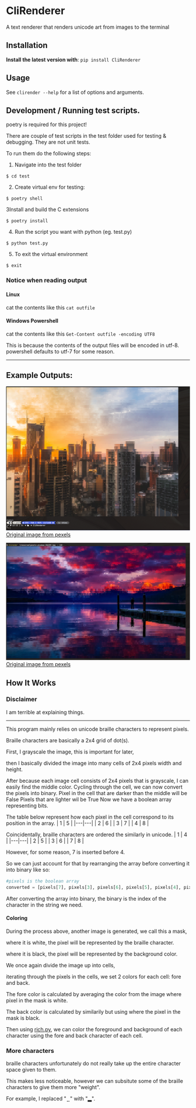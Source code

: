 # CliRenderer

A text renderer that renders unicode art from images to the terminal

## Installation
**Install the latest version with**: `pip install CliRenderer`

## Usage
See `clirender --help` for a list of options and arguments.

## Development / Running test scripts.
poetry is required for this project!

There are couple of test scripts in the test folder used for testing & debugging.
They are not unit tests.

To run them do the following steps:
1. Navigate into the test folder
```shell
$ cd test
```
2. Create virtual env for testing:
```shell
$ poetry shell
```
3Install and build the C extensions
```shell
$ poetry install
```
4. Run the script you want with python (eg. test.py)
```shell
$ python test.py
```
5. To exit the virtual environment
```shell
$ exit
```



### Notice when reading output

#### Linux
cat the contents like this
`cat outfile`

#### Windows Powershell
cat the contents like this
`Get-Content outfile -encoding UTF8`

This is because the contents of the output files will be encoded in utf-8. powershell defaults to utf-7 for some reason.

----
## Example Outputs:
![img.png](resources/img.png)
[Original image from pexels](https://www.pexels.com/photo/view-of-high-rise-buildings-during-day-time-302769/)

![img.png](resources/img2.png)
[Original image from pexels](https://www.pexels.com/photo/dock-under-cloudy-sky-in-front-of-mountain-206359/)

## How It Works

### Disclaimer
I am terrible at explaining things.

----

This program mainly relies on unicode braille characters to represent pixels.

Braille characters are basically a 2x4 grid of dot(s).

First, I grayscale the image, this is important for later,

then I basically divided the image into many cells of 2x4 pixels width and height.

After because each image cell consists of 2x4 pixels that is grayscale, I can easily find the middle color.
Cycling through the cell, we can now convert the pixels into binary.
Pixel in the cell that are darker than the middle will be False
Pixels that are lighter wil be True
Now we have a boolean array representing bits.

The table below represent how each pixel in the cell correspond to its position in the array.
| 1 | 5 |
|---|---|
| 2 | 6 |
| 3 | 7 |
| 4 | 8 |

Coincidentally, braille characters are ordered the similarly in unicode.
| 1 | 4 |
|---|---|
| 2 | 5 |
| 3 | 6 |
| 7 | 8 |

However, for some reason, 7 is inserted before 4.

So we can just account for that by rearranging the array before converting it into binary like so:
```python
#pixels is the boolean array
converted = [pixels[7], pixels[3], pixels[6], pixels[5], pixels[4], pixels[2], pixels[1], pixels[0]]
```

After converting the array into binary, the binary is the index of the character in the string we need.

#### Coloring

During the process above, another image is generated, we call this a mask,

where it is white, the pixel will be represented by the braille character.

where it is black, the pixel will be represented by the background color.

We once again divide the image up into cells,

iterating through the pixels in the cells, we set 2 colors for each cell: fore and back.

The fore color is calculated by averaging the color from the image where pixel in the mask is white.

The back color is calculated by similarily but using where the pixel in the mask is black.

Then using [rich.py](https://github.com/Textualize/rich), we can color the foreground and background of each character using the fore and back character of each cell.

### More characters
braille characters unfortunately do not really take up the entire character space given to them.

This makes less noticeable, however we can subsitute some of the braille characters to give them more "weight".

For example, I replaced "⣀" with "▂".




